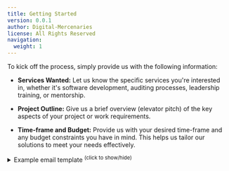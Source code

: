 ```yaml
---
title: Getting Started
version: 0.0.1
author: Digital-Mercenaries
license: All Rights Reserved
navigation:
  weight: 1
---
```


To kick off the process, simply provide us with the following information:

- **Services Wanted:** Let us know the specific services you're interested in,
  whether it's software development, auditing processes, leadership training,
  or mentorship.

- **Project Outline:** Give us a brief overview (elevator pitch) of the key
  aspects of your project or work requirements.

- **Time-frame and Budget:** Provide us with your desired time-frame and any
  budget constraints you have in mind.  This helps us tailor our solutions to
  meet your needs effectively.

<details>
  <summary>Example email template <sup>(click to show/hide)</sup></summary>
  <blockquote>{% include email-template/consultation.html %}</blockquote>
</details>

